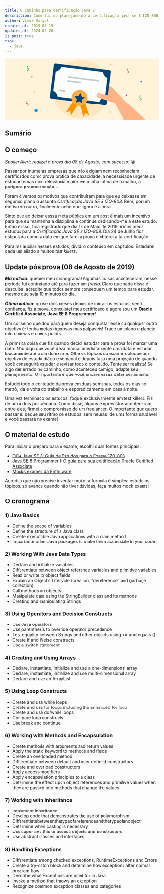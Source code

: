 ```yaml
---
title: O caminho para certificação Java 8
description: Como fui do planejamento à certificação java se 8 IZO-808
author: Vítor Marçal
created_at: 2019-03-19
updated_at: 2024-02-20
is_post: true
tags:
  - java
---
```


![O caminho para certificação Java 8](img/certification.png)

## Sumário

## O começo


_Spoiler Alert: realizei a prova dia 08 de Agosto, com sucesso!_ 😜

Passar por inúmeras empresas que não exigiam nem reconheciam certificados como prova prática de capacidade, a necessidade urgente de estudar temas com relevância maior em minha rotina de trabalho, a perigosa procrastinação...

Foram diversos os motivos que contribuíram para que eu deixasse em segundo plano o assunto _Certificação Java SE 8 IZO-808_. Bem, por um motivo ou outro, finalmente acho que agora é a hora.

Sinto que ao deixar esssa meta pública em um post é mais um incentivo para que eu mantenha a disciplina e continue dedicando-me a este estudo. Então é isso, fica registrado que dia 13 de Maio de 2019, iniciei meus estudos para a _Certificação Java SE 8 IZO-808_. Dia 24 de Julho fica estipulada como a data em que farei a prova e obterei a tal certificação.

Para me auxilar nesses estudos, dividi o conteúdo em cápitulos. Estudarei cada um aliado a muitos _test killers_.

## Update pós prova (08 de Agosto de 2019)

_**Má notícia**_: quebrei meu cronograma! Algumas coisas aconteceram, nesse período fui contratado até para fazer um _freela_. Claro que nada disso é desculpa, acredito que todos sempre conseguem um tempo para estudar, mesmo que seja 10 minutos do dia.

**_Ótima notícia_**: quase dois meses depois de iniciar os estudos, senti confiança, fiz a prova, conquistei meu certificado e agora sou um **Oracle Certified Associate, Java SE 8 Programmer**!

Um conselho que dou para quem deseja conquistar esse ou qualquer outro objetivo é: tenha metas rigorosas mas palpáveis! Trace um plano e planeje micro metas e check points.

A primeira coisa que fiz quando decidi estudar para a prova foi marcar uma data. Não digo que você deva marcar imediatamente uma data e estudar loucamente até o dia do exame. Olhe os tópicos do exame, coloque um objetivo de estudo diário e semanal e depois faça uma projeção de quando você conseguirá estudar e revisar todo o conteúdo. Tente ser realista! Se algo der errado no caminho, como aconteceu comigo, adapte seu planejamento. O importante é que você encare essas datas seriamente.

Estudei todo o conteúdo da prova em duas semanas, todos os dias no metrô, ida e volta do trabalho e esporadicamente em casa à noite.

Uma vez terminado os estudos, foquei exclusivamente em test killers. Fiz de um a dois por semana. Como disse, alguns emprevistos aconteceram, entre eles, firmei o compromisso de um freelancer. O importante que quero passar é: pegue seu ritmo de estudos, sem neuras, de uma forma saudável e você passará no exame!

## O material de estudo

Para iniciar o preparo para o exame, escolhi duas fontes principais:

*   [OCA Java SE 8: Guia de Estudos para o Exame 1Z0-808](https://www.amazon.com.br/gp/product/8582604769/ref=ppx_yo_dt_b_asin_title_o02_s00?ie=UTF8&psc=1)
*   [Java SE 8 Programmer I: O guia para sua certificação Oracle Certified Associate](https://ler.amazon.com.br/kp/embed?asin=B019NGYH8W&preview=newtab&linkCode=kpe&ref_=cm_sw_r_kb_dp_lkaaDbD2ZHTTR)
*   [Mocks exames da Enthuware](https://enthuware.com/)

Acredito que não precise inventar muito, a formula é simples: estude os tópicos, só avance quando não tiver dúvidas, faça muitos mock exams!

## O cronograma

### 1) Java Basics

*   Define the scope of variables
*   Define the structure of a Java class
*   Create executable Java applications with a main method
*   Importante other Java packages to make them accessible in your code

### 2) Working With Java Data Types

*   Declare and initialize variables
*   Differentiate between object reference variables and primitive variables
*   Read or write to object fields
*   Explain an Object’s Lifecycle (creation, “dereference” and garbage collection)
*   Call methods on objects
*   Manipulate data using the StringBuilder class and its methods
*   Creating and manipulating Strings

### 3) Using Operators and Decision Constructs

*   Use Java operators
*   Use parenthesis to override operator precedence
*   Test equality between Strings and other objects using == and equals ()
*   Create if and if/else constructs
*   Use a switch statement

### 4) Creating and Using Arrays

*   Declare, instantiate, initialize and use a one-dimensional array
*   Declare, instantiate, initialize and use multi-dimensional array
*   Declare and use an ArrayList

### 5) Using Loop Constructs

*   Create and use while loops
*   Create and use for loops including the enhanced for loop
*   Create and use do/while loops
*   Compare loop constructs
*   Use break and continue

### 6) Working with Methods and Encapsulation

*   Create methods with arguments and return values
*   Apply the static keyword to methods and fields
*   Create an overloaded method
*   Differentiate between default and user defined constructors
*   Create and overload constructors
*   Apply access modifiers
*   Apply encapsulation principles to a class
*   Determine the effect upon object references and primitive values when they are passed into methods that change the values

### 7) Working with Inheritance

*   Implement inheritance
*   Develop code that demonstrates the use of polymorphism
*   Differentiatebetweenthetypeofareferenceandthetypeofanobject
*   Determine when casting is necessary
*   Use super and this to access objects and constructors
*   Use abstract classes and interfaces

### 8) Handling Exceptions

*   Differentiate among checked exceptions, RuntimeExceptions and Errors
*   Create a try-catch block and determine how exceptions alter normal program flow
*   Describe what Exceptions are used for in Java
*   Invoke a method that throws an exception
*   Recognize common exception classes and categories
